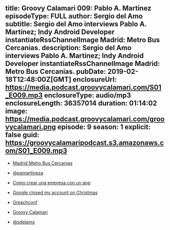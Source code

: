 title: Groovy Calamari 009: Pablo A. Martinez
episodeType: FULL
author: Sergio del Amo
subtitle: Sergio del Amo interviews Pablo A. Martínez; Indy Android Developer instantiateRssChannelImage Madrid: Metro Bus Cercanias. 
description: Sergio del Amo interviews Pablo A. Martínez; Indy Android Developer instantiateRssChannelImage Madrid: Metro Bus Cercanias. 
pubDate: 2019-02-18T12:48:00Z[GMT]
enclosureUrl: https://media.podcast.groovycalamari.com/S01_E009.mp3
enclosureType: audio/mp3
enclosureLength: 36357014
duration: 01:14:02
image: https://media.podcast.groovycalamari.com/groovycalamari.png
episode: 9 
season: 1
explicit: false
guid: https://groovycalamaripodcast.s3.amazonaws.com/S01_E009.mp3
---

- [Madrid Metro Bus Cercanias](https://madridmetrobuscercanias.com)
- [@pamartineza](https://twitter.com/pamartineza)
- [Como crear una empresa con un app](https://www.amazon.com/C%C3%B3mo-crear-una-empresa-app/dp/8499647049)
- [Google closed my account on Christmas](https://android.jlelse.eu/google-just-terminated-our-start-up-google-play-publisher-account-on-christmas-day-5cb69a454da0)

- [Greachconf](https://www.greachconf.com)
- [Groovy Calamari](http://groovycalamari.com)
- [@sdelamo](https://twitter.com/sdelamo)
